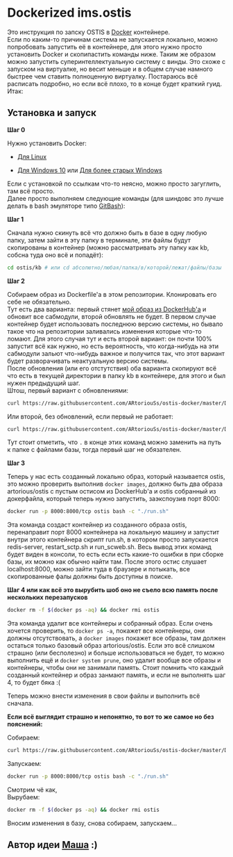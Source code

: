 # Dockerized ims.ostis

Это инструкция по запску OSTIS в [Docker](https://www.docker.com/ "Docker") контейнере.  
Если по каким-то причинам система не запускается локально, можно попробовать запустить её в контейнере, для этого нужно просто установить Docker и скопипастить команды ниже. Таким же образом можно запустить суперинтеллектуальную систему с винды. Это схоже с запуском на виртуалке, но весит меньше и в общем случае намного быстрее чем ставить полноценную виртуалку. Постараюсь всё расписать подробно, но если всё плохо, то в конце будет краткий гуид. Итак:

## Установка и запуск

**Шаг 0**

Нужно установить Docker:

* [Для Linux](https://www.digitalocean.com/community/tutorials/docker-ubuntu-16-04-ru "Установка Docker на Ubuntu")

* [Для Windows 10](https://hub.docker.com/editions/community/docker-ce-desktop-windows "Установка Docker на Windows 10") или [Для более старых Windows](https://docs.docker.com/toolbox/overview/ "Установка Docker на старых Windows")

Если с установкой по ссылкам что-то неясно, можно просто загуглить, там всё просто.  
Далее просто выполняем следующие команды (для шиндовс это лучше делать в bash эмуляторе типо [GitBash](https://gitforwindows.org/ "GitBash")):

**Шаг 1**

Сначала нужно скинуть всё что должно быть в базе в одну любую папку, затем зайти в эту папку в терминале, эти файлы будут скопированы в контейнер (можно рассматривать эту папку как kb, собсна туда оно всё и попадёт):
```bash
cd ostis/kb # или cd абсолютно/любая/папка/в/которой/лежат/файлы/базы
```

**Шаг 2**

Собираем образ из Dockerfile'a в этом репозитории. Клонировать его себе не обязательно.  
Тут есть два варианта: первый стянет [мой образ из DockerHub'а](https://cloud.docker.com/u/artorious/repository/docker/artorious/ostis "DockerHub") и обновит все сабмодули, второй обновлять не будет. В первом случае контейнер будет использовать последнюю версию системы, но бывало такое что на репозитории заливались изменения которые что-то ломают. Для этого случая тут и есть второй вариант: он почти 100% запустит всё как нужно, но есть вероятность, что когда-нибудь на эти сабмодули зальют что-нибудь важное и получится так, что этот вариант будет разворачивать неактуальную версию системы.  
После обновления (или его отстутствия) оба варианта скопируют всё что есть в текущей директории в папку kb в контейнере, для этого и был нужен предыдущий шаг.  
Штош, первый вариант с обновлениями:
```bash
curl https://raw.githubusercontent.com/ARtoriouSs/ostis-docker/master/Dockerfile | docker build --pull --tag ostis --file - .
```

Или второй, без обновлений, если первый не работает:
```bash
curl https://raw.githubusercontent.com/ARtoriouSs/ostis-docker/master/Dockerfile.noupdate | docker build --pull --tag ostis --file - .
```

Тут стоит отметить, что ```.``` в конце этих команд можно заменить на путь к папке с файлами базы, тогда первый шаг не обязателен.

**Шаг 3**

Теперь у нас есть созданный локально образ, который называется ostis, это можно проверить выполнив ```docker images```, должно быть два образа artorious/ostis с пустым остисом из DockerHub'а и ostis собранный из докерфайла, который теперь нужно запустить, заэкспоузив порт 8000:
```bash
docker run -p 8000:8000/tcp ostis bash -c "./run.sh"
```

Эта команда создаст контейнер из созданного образа ostis, перенаправит порт 8000 контейнера на локальную машину и запустит внутри этого контейнера скрипт run.sh, в котором просто запускается redis-server, restart_sctp.sh и run_scweb.sh. Весь вывод этих команд будет виден в консоли, то есть если есть какие-то ошибки в при сборке базы, их можно как обычно найти там. После этого остис слушает localhost:8000, можно зайти туда в браузере и потыкать, все скопированные фалы должны быть доступны в поиске.

**Шаг 4 или как всё это вырубить шоб оно не съело всю память после нескольких перезапусков**
```bash
docker rm -f $(docker ps -aq) && docker rmi ostis
```

Эта команда удалит все контейнеры и собранный образ. Если очень хочется проверить, то ```docker ps -a```, покажет все контейнеры, они должны отсутствовать, а ```docker images``` покажет все образы, там должен остаться только базовый образ artorious/ostis. Если это всё слишком страшно (или бесполезно) и больше использоваться не будет, то можно выполнить ещё и ```docker system prune```, оно удалит вообще все образы и контейнеры, чтобы они не занимали память. Стоит помнить что каждый созданный контейнер и образ занмают память, и если не выполнять шаг 4, то будет бяка :(

Теперь можно внести изменения в свои файлы и выполнить всё сначала.

**Если всё выглядит страшно и непонятно, то вот то же самое но без пояснений:**

Собираем:
```bash
curl https://raw.githubusercontent.com/ARtoriouSs/ostis-docker/master/Dockerfile | docker build --pull --tag ostis --file - .
```
Запускаем:
```bash
docker run -p 8000:8000/tcp ostis bash -c "./run.sh"
```
Смотрим чё как,  
Вырубаем:
```bash
docker rm -f $(docker ps -aq) && docker rmi ostis
```
Вносим изменения в базу, снова собираем, запускаем...

## Автор идеи [Маша](https://github.com/idealasgas "GitHub Маши") :)
